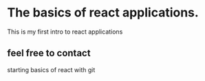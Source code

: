 # The basics of react applications.

This is my first intro to react applications

## feel free to contact

starting basics of react with git
